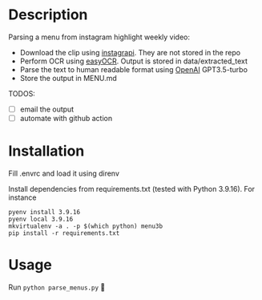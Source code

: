 # Description

Parsing a menu from instagram highlight weekly video:
- Download the clip using [instagrapi](https://pypi.org/project/instagrapi/). They are not stored in the repo
- Perform OCR using [easyOCR](https://pypi.org/project/easyocr/). Output is stored in data/extracted_text
- Parse the text to human readable format using [OpenAI](https://pypi.org/project/openai/) GPT3.5-turbo
- Store the output in MENU.md

TODOS:
- [ ] email the output
- [ ] automate with github action

# Installation

Fill .envrc and load it using direnv

Install dependencies from requirements.txt (tested with Python 3.9.16).
For instance
```
pyenv install 3.9.16
pyenv local 3.9.16
mkvirtualenv -a . -p $(which python) menu3b
pip install -r requirements.txt
```

# Usage

Run `python parse_menus.py` 🎊

